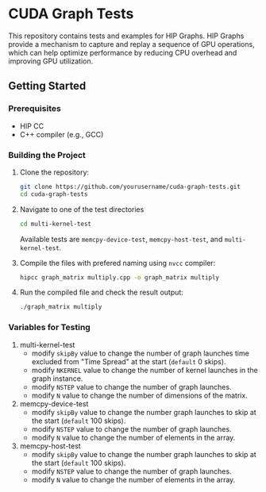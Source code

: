 # CUDA Graph Tests

This repository contains tests and examples for HIP Graphs. HIP Graphs provide a mechanism to capture and replay a sequence of GPU operations, which can help optimize performance by reducing CPU overhead and improving GPU utilization.


## Getting Started

### Prerequisites

- HIP CC
- C++ compiler (e.g., GCC)

### Building the Project

1. Clone the repository:
    ```sh
    git clone https://github.com/yourusername/cuda-graph-tests.git
    cd cuda-graph-tests
    ```

2. Navigate to one of the test directories
    ```sh
    cd multi-kernel-test
    ```
    Available tests are `memcpy-device-test`, `memcpy-host-test`, and `multi-kernel-test`.

3. Compile the files with prefered naming using `nvcc` compiler:
    ```sh
    hipcc graph_matrix multiply.cpp -o graph_matrix multiply
    ```

4. Run the compiled file and check the result output:
    ```sh
    ./graph_matrix multiply
    ```
### Variables for Testing

1. multi-kernel-test
    - modify `skipBy` value to change the number of graph launches time excluded from "Time Spread" at the start (`default` 0 skips).
    - modify `NKERNEL` value to change the number of kernel launches in the graph instance.
    - modify `NSTEP` value to change the number of graph launches.
    - modify `N` value to change the number of dimensions of the matrix.
2. memcpy-device-test
    - modify `skipBy` value to change the number graph launches to skip at the start (`default` 100 skips).
    - modify `NSTEP` value to change the number of graph launches.
    - modify `N` value to change the number of elements in the array.
3. memcpy-host-test
    - modify `skipBy` value to change the number graph launches to skip at the start (`default` 100 skips).
    - modify `NSTEP` value to change the number of graph launches.
    - modify `N` value to change the number of elements in the array.

